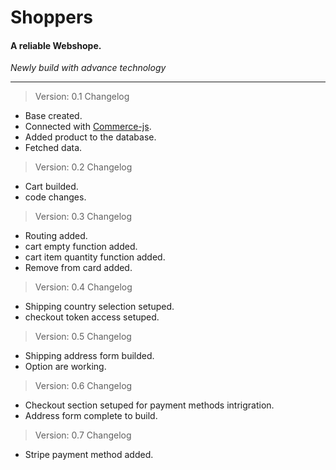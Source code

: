 # Shoppers

#### A reliable Webshope.

_Newly build with advance technology_

---

> Version: 0.1 Changelog

- Base created.
- Connected with [Commerce-js](https://commercejs.com/).
- Added product to the database.
- Fetched data.

> Version: 0.2 Changelog

- Cart builded.
- code changes.

> Version: 0.3 Changelog

- Routing added.
- cart empty function added.
- cart item quantity function added.
- Remove from card added.

> Version: 0.4 Changelog

- Shipping country selection setuped.
- checkout token access setuped.

> Version: 0.5 Changelog

- Shipping address form builded.
- Option are working.

> Version: 0.6 Changelog

- Checkout section setuped for payment methods intrigration.
- Address form complete to build.

> Version: 0.7 Changelog

- Stripe payment method added.

